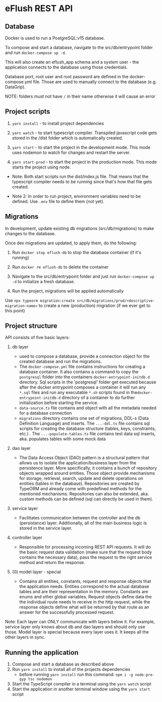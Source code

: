 # eFlush REST API


## Database

Docker is used to run a PostgreSQL:v15 database.

To compose and start a database, navigate to the src/db/entrypoint folder and run ` docker-compose up -d `.

This will also create an eflush_app schema and a system user - the application connects to the database using those credentials.

Database port, root user and root password are defined in the docker-compose.yml file. Those are used to manually connect to the database (e.g. DataGrip).

NOTE: folders must not have `/` in their name otherwise it will cause an error

## Project scripts

1.  `yarn install` - to install project dependencies

2.  `yarn watch` - to start typescript compiler. Transpiled javascript code gets stored in the /dist folder which is automatically created.

3.  `yarn start` - to start the project in the development mode. This mode uses nodemon to watch for changes and restart the server.

4.  `yarn start-prod` - to start the project in the production mode. This mode starts the project using node.

- Note: Both start scripts run the dist/index.js file. That means that the typescript compiler needs to be running since that's how that file gets created.

- Note 2: In order to run project, environment variables need to be defined. Use `.env` file to define them (not yet).

  
## Migrations

In development, update existing db migrations (src/db/migrations) to make changes to the database.

Once dev migrations are updated, to apply them, do the following:

1. Run `docker stop eflush-db` to stop the database container (if it's running)

2. Run `docker rm eflush-db` to delete the container

3. Navigate to the src/db/entrypoint folder and just run `docker-compose up -d` to initialize a fresh database.

4. Run the project, migrations will be applied automatically

Use `npx typeorm migration:create src/db/migrations/prod/<descriptive-migration-name>` to create a new (production) migration (if we ever get to this point)

  

## Project structure

API consists of five basic layers:

1. db layer 
	* used to compose a database, provide a connection object for the created database and run the migrations. 
	* The `docker-compose.yml` file contains instructions for creating a database container. It also contains a command to copy the `postgresql` folder into the containers `docker-entrypoint-initdb.d` directory. Sql scripts in the 'postgresql' folder get executed because after the docker entrypoint composes a container it will run any `*.sql` files and run any executable `*.sh` scripts found in the`docker-entrypoint-initdb.d` directory of a container to do further initialization before starting the service. 
	* `data-source.ts` file contains and object with all the metadata needed for a database connection
	* `migrations` directory contains one set of migrations, DDL-s (Data Definition Language) and inserts. The `...-ddl.ts` file contains sql scripts for creating the database structure (tables, keys, constraints, etc.) . The `...-populate-tables.ts` file contains test data sql inserts, aka. populates tables with some mock data

2. dao layer
	* The Data Access Object (DAO) pattern is a structural pattern that allows us to isolate the application/business layer from the persistence layer. More specifically, it contains a bunch of repository objects wrapped around entities. Those object provide mechanisms for storage, retrieval, search, update and delete operations on entities (tables in the database). Repositories are created by TypeORM and already come with predefined methods for the mentioned mechanisms. Repositories can also be extended, aka. custom methods can be defined (sql can directly be used in them). 

3. service layer
	* Facilitates communication between the controller and the db (persistance) layer. Additionally, all of the main business logic is stored in the service layer.

4. controller layer
	* Responsible for processing incoming REST API requests. It will do the basic request data validation (make sure that the request body contains the necessary data), pass the request to the right service method and return the response.

6. (0) model layer - special
	* Contains all entities, constants, request and response objects that the application needs. Entities correspond to the actual database tables and are their representation in the memory. Constants are enums and other global variables. Request objects define data the the individual route needs to receive in the http request, while the response objects define what will be returned by that route as an answer for the successfully processed request.
  

Note: Each layer can ONLY communicate with layers below it. For example, service layer only knows about db and dao layers and should only use those. Model layer is special because every layer uses it. It keeps all the other layers in sync.

## Running the application

1. Compose and start a database as described above
2. Run `yarn install` to install all of the projects dependencies
	* before running `yarn install` run this command: `npm i -g node-pre-gyp tsc nodemon`
3. Start the TypeScript compiler in a terminal using the `yarn watch` script
4. Start the application in another terminal window using the `yarn start` script
